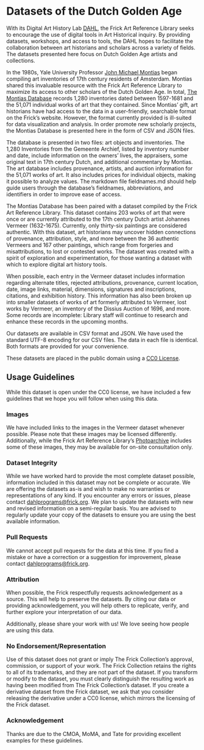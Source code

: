 # Datasets of the Dutch Golden Age
With its Digital Art History Lab [DAHL]( https://www.frick.org/research/DAHL), the Frick Art Reference Library seeks to encourage the use of digital tools in Art Historical inquiry. By providing datasets, workshops, and access to tools, the DAHL hopes to facilitate the collaboration between art historians and scholars across a variety of fields. The datasets presented here focus on Dutch Golden Age artists and collections. 

In the 1980s, Yale University Professor [John Michael Montias]( http://research.frick.org/montias/home.php) began compiling art inventories of 17th century residents of Amsterdam. Montias shared this invaluable resource with the Frick Art Reference Library to maximize its access to other scholars of the Dutch Golden Age. In total, [The Montias Database]( http://research.frick.org/montiasart/browserecord.php?-action=browse&-recid=17329) records 1,280 inventories dated between 1597-1681 and the 51,071 individual works of art that they contained. Since Montias’ gift, art historians have had access to the data in a user-friendly, searchable format on the Frick’s website. However, the format currently provided is ill-suited for data visualization and analysis. In order promote new scholarly projects, the Montias Database is presented here in the form of CSV and JSON files.

The database is presented in two files: art objects and inventories. The 1,280 Inventories from the Gemeente Archief, listed by inventory number and date, include information on the owners’ lives, the appraisers, some original text in 17th century Dutch, and additional commentary by Montias. The art database includes provenance, artists, and auction information for the 51,071 works of art. It also includes prices for individual objects, making it possible to analyze values. The markdown file fieldnames.md should help guide users through the database’s fieldnames, abbreviations, and identifiers in order to improve ease of access. 

The Montias Database has been paired with a dataset compiled by the Frick Art Reference Library. This dataset contains 203 works of art that were once or are currently attributed to the 17th century Dutch artist Johannes Vermeer (1632-1675). Currently, only thirty-six paintings are considered authentic. With this dataset, art historians may uncover hidden connections of provenance, attribution, style, and more between the 36 authentic Vermeers and 167 other paintings, which range from forgeries and misattributions, to lost or contested works. The dataset was created with a spirit of exploration and experimentation, for those wanting a dataset with which to explore digital art history tools.  

When possible, each entry in the Vermeer dataset includes information regarding alternate titles, rejected attributions, provenance, current location, date, image links, material, dimensions, signatures and inscriptions, citations, and exhibition history. This information has also been broken up into smaller datasets of works of art formerly attributed to Vermeer, lost works by Vermeer, an inventory of the Dissius Auction of 1696, and more. Some records are incomplete: Library staff will continue to research and enhance these records in the upcoming months.

Our datasets are available in CSV format and JSON. We have used the standard UTF-8 encoding for our CSV files. The data in each file is identical. Both formats are provided for your convenience. 

These datasets are placed in the public domain using a [CC0 License]( https://creativecommons.org/publicdomain/zero/1.0/).

## Usage Guidelines
While this dataset is open under the CC0 license, we have included a few guidelines that we hope you will follow when using this data.
### Images
We have included links to the images in the Vermeer dataset whenever possible. Please note that these images may be licensed differently. Additionally, while the Frick Art Reference Library’s [Photoarchive](https://www.frick.org/research/photoarchive) includes some of these images, they may be available for on-site consultation only. 
### Dataset Integrity
While we have worked hard to provide the most complete dataset possible, information included in this dataset may not be complete or accurate. We are offering the datasets as-is and wish to make no warranties or representations of any kind. If you encounter any errors or issues, please contact dahlprograms@frick.org. 
We plan to update the datasets with new and revised information on a semi-regular basis. You are advised to regularly update your copy of the datasets to ensure you are using the best available information.
### Pull Requests
We cannot accept pull requests for the data at this time. If you find a mistake or have a correction or a suggestion for improvement, please contact dahlprograms@frick.org.  
### Attribution
When possible, the Frick respectfully requests acknowledgement as a source. This will help to preserve the datasets. By citing our data or providing acknowledgement, you will help others to replicate, verify, and further explore your interpretation of our data.  

Additionally, please share your work with us! We love seeing how people are using this data. 
### No Endorsement/Representation
Use of this dataset does not grant or imply The Frick Collection’s approval, commission, or support of your work. The Frick Collection retains the rights to all of its trademarks, and they are not part of the dataset. If you transform or modify to the dataset, you must clearly distinguish the resulting work as having been modified from The Frick Collection’s dataset. If you create a derivative dataset from the Frick dataset, we ask that you consider releasing the derivative under a CC0 license, which mirrors the licensing of the Frick dataset. 
### Acknowledgement
Thanks are due to the CMOA, MoMA, and Tate for providing excellent examples for these guidelines. 


